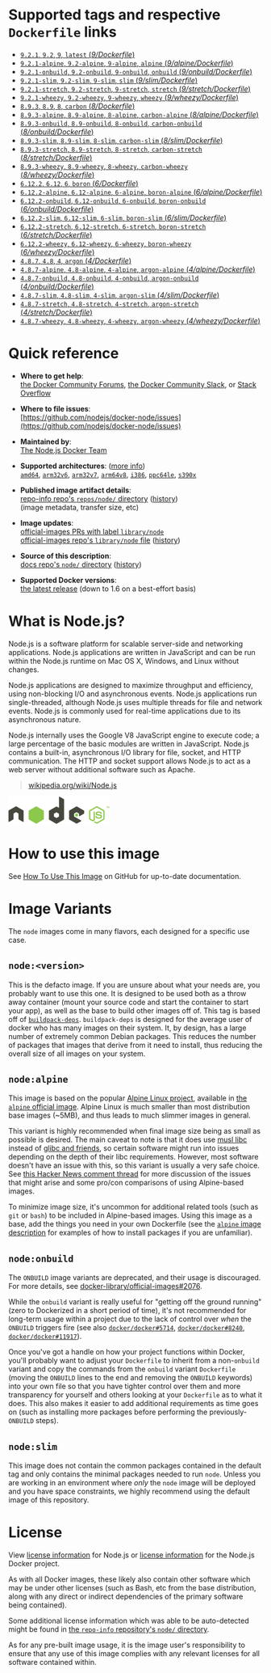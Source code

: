 <!--

********************************************************************************

WARNING:

    DO NOT EDIT "node/README.md"

    IT IS AUTO-GENERATED

    (from the other files in "node/" combined with a set of templates)

********************************************************************************

-->

# Supported tags and respective `Dockerfile` links

-	[`9.2.1`, `9.2`, `9`, `latest` (*9/Dockerfile*)](https://github.com/nodejs/docker-node/blob/3779ff3b516feb666742cc391f5a36de2ed6bf4d/9/Dockerfile)
-	[`9.2.1-alpine`, `9.2-alpine`, `9-alpine`, `alpine` (*9/alpine/Dockerfile*)](https://github.com/nodejs/docker-node/blob/3779ff3b516feb666742cc391f5a36de2ed6bf4d/9/alpine/Dockerfile)
-	[`9.2.1-onbuild`, `9.2-onbuild`, `9-onbuild`, `onbuild` (*9/onbuild/Dockerfile*)](https://github.com/nodejs/docker-node/blob/3779ff3b516feb666742cc391f5a36de2ed6bf4d/9/onbuild/Dockerfile)
-	[`9.2.1-slim`, `9.2-slim`, `9-slim`, `slim` (*9/slim/Dockerfile*)](https://github.com/nodejs/docker-node/blob/3779ff3b516feb666742cc391f5a36de2ed6bf4d/9/slim/Dockerfile)
-	[`9.2.1-stretch`, `9.2-stretch`, `9-stretch`, `stretch` (*9/stretch/Dockerfile*)](https://github.com/nodejs/docker-node/blob/3779ff3b516feb666742cc391f5a36de2ed6bf4d/9/stretch/Dockerfile)
-	[`9.2.1-wheezy`, `9.2-wheezy`, `9-wheezy`, `wheezy` (*9/wheezy/Dockerfile*)](https://github.com/nodejs/docker-node/blob/3779ff3b516feb666742cc391f5a36de2ed6bf4d/9/wheezy/Dockerfile)
-	[`8.9.3`, `8.9`, `8`, `carbon` (*8/Dockerfile*)](https://github.com/nodejs/docker-node/blob/6b8d86d6ad59e0d1e7a94cec2e909cad137a028f/8/Dockerfile)
-	[`8.9.3-alpine`, `8.9-alpine`, `8-alpine`, `carbon-alpine` (*8/alpine/Dockerfile*)](https://github.com/nodejs/docker-node/blob/6b8d86d6ad59e0d1e7a94cec2e909cad137a028f/8/alpine/Dockerfile)
-	[`8.9.3-onbuild`, `8.9-onbuild`, `8-onbuild`, `carbon-onbuild` (*8/onbuild/Dockerfile*)](https://github.com/nodejs/docker-node/blob/6b8d86d6ad59e0d1e7a94cec2e909cad137a028f/8/onbuild/Dockerfile)
-	[`8.9.3-slim`, `8.9-slim`, `8-slim`, `carbon-slim` (*8/slim/Dockerfile*)](https://github.com/nodejs/docker-node/blob/6b8d86d6ad59e0d1e7a94cec2e909cad137a028f/8/slim/Dockerfile)
-	[`8.9.3-stretch`, `8.9-stretch`, `8-stretch`, `carbon-stretch` (*8/stretch/Dockerfile*)](https://github.com/nodejs/docker-node/blob/6b8d86d6ad59e0d1e7a94cec2e909cad137a028f/8/stretch/Dockerfile)
-	[`8.9.3-wheezy`, `8.9-wheezy`, `8-wheezy`, `carbon-wheezy` (*8/wheezy/Dockerfile*)](https://github.com/nodejs/docker-node/blob/6b8d86d6ad59e0d1e7a94cec2e909cad137a028f/8/wheezy/Dockerfile)
-	[`6.12.2`, `6.12`, `6`, `boron` (*6/Dockerfile*)](https://github.com/nodejs/docker-node/blob/632df638ab53acc1e4608cc9c9dd6cac539cbb23/6/Dockerfile)
-	[`6.12.2-alpine`, `6.12-alpine`, `6-alpine`, `boron-alpine` (*6/alpine/Dockerfile*)](https://github.com/nodejs/docker-node/blob/632df638ab53acc1e4608cc9c9dd6cac539cbb23/6/alpine/Dockerfile)
-	[`6.12.2-onbuild`, `6.12-onbuild`, `6-onbuild`, `boron-onbuild` (*6/onbuild/Dockerfile*)](https://github.com/nodejs/docker-node/blob/632df638ab53acc1e4608cc9c9dd6cac539cbb23/6/onbuild/Dockerfile)
-	[`6.12.2-slim`, `6.12-slim`, `6-slim`, `boron-slim` (*6/slim/Dockerfile*)](https://github.com/nodejs/docker-node/blob/632df638ab53acc1e4608cc9c9dd6cac539cbb23/6/slim/Dockerfile)
-	[`6.12.2-stretch`, `6.12-stretch`, `6-stretch`, `boron-stretch` (*6/stretch/Dockerfile*)](https://github.com/nodejs/docker-node/blob/632df638ab53acc1e4608cc9c9dd6cac539cbb23/6/stretch/Dockerfile)
-	[`6.12.2-wheezy`, `6.12-wheezy`, `6-wheezy`, `boron-wheezy` (*6/wheezy/Dockerfile*)](https://github.com/nodejs/docker-node/blob/632df638ab53acc1e4608cc9c9dd6cac539cbb23/6/wheezy/Dockerfile)
-	[`4.8.7`, `4.8`, `4`, `argon` (*4/Dockerfile*)](https://github.com/nodejs/docker-node/blob/2dfcf38dafc79c0e163293b8a84f4daf7c0d6898/4/Dockerfile)
-	[`4.8.7-alpine`, `4.8-alpine`, `4-alpine`, `argon-alpine` (*4/alpine/Dockerfile*)](https://github.com/nodejs/docker-node/blob/2dfcf38dafc79c0e163293b8a84f4daf7c0d6898/4/alpine/Dockerfile)
-	[`4.8.7-onbuild`, `4.8-onbuild`, `4-onbuild`, `argon-onbuild` (*4/onbuild/Dockerfile*)](https://github.com/nodejs/docker-node/blob/2dfcf38dafc79c0e163293b8a84f4daf7c0d6898/4/onbuild/Dockerfile)
-	[`4.8.7-slim`, `4.8-slim`, `4-slim`, `argon-slim` (*4/slim/Dockerfile*)](https://github.com/nodejs/docker-node/blob/2dfcf38dafc79c0e163293b8a84f4daf7c0d6898/4/slim/Dockerfile)
-	[`4.8.7-stretch`, `4.8-stretch`, `4-stretch`, `argon-stretch` (*4/stretch/Dockerfile*)](https://github.com/nodejs/docker-node/blob/2dfcf38dafc79c0e163293b8a84f4daf7c0d6898/4/stretch/Dockerfile)
-	[`4.8.7-wheezy`, `4.8-wheezy`, `4-wheezy`, `argon-wheezy` (*4/wheezy/Dockerfile*)](https://github.com/nodejs/docker-node/blob/2dfcf38dafc79c0e163293b8a84f4daf7c0d6898/4/wheezy/Dockerfile)

# Quick reference

-	**Where to get help**:  
	[the Docker Community Forums](https://forums.docker.com/), [the Docker Community Slack](https://blog.docker.com/2016/11/introducing-docker-community-directory-docker-community-slack/), or [Stack Overflow](https://stackoverflow.com/search?tab=newest&q=docker)

-	**Where to file issues**:  
	[https://github.com/nodejs/docker-node/issues](https://github.com/nodejs/docker-node/issues)

-	**Maintained by**:  
	[The Node.js Docker Team](https://github.com/nodejs/docker-node)

-	**Supported architectures**: ([more info](https://github.com/docker-library/official-images#architectures-other-than-amd64))  
	[`amd64`](https://hub.docker.com/r/amd64/node/), [`arm32v6`](https://hub.docker.com/r/arm32v6/node/), [`arm32v7`](https://hub.docker.com/r/arm32v7/node/), [`arm64v8`](https://hub.docker.com/r/arm64v8/node/), [`i386`](https://hub.docker.com/r/i386/node/), [`ppc64le`](https://hub.docker.com/r/ppc64le/node/), [`s390x`](https://hub.docker.com/r/s390x/node/)

-	**Published image artifact details**:  
	[repo-info repo's `repos/node/` directory](https://github.com/docker-library/repo-info/blob/master/repos/node) ([history](https://github.com/docker-library/repo-info/commits/master/repos/node))  
	(image metadata, transfer size, etc)

-	**Image updates**:  
	[official-images PRs with label `library/node`](https://github.com/docker-library/official-images/pulls?q=label%3Alibrary%2Fnode)  
	[official-images repo's `library/node` file](https://github.com/docker-library/official-images/blob/master/library/node) ([history](https://github.com/docker-library/official-images/commits/master/library/node))

-	**Source of this description**:  
	[docs repo's `node/` directory](https://github.com/docker-library/docs/tree/master/node) ([history](https://github.com/docker-library/docs/commits/master/node))

-	**Supported Docker versions**:  
	[the latest release](https://github.com/docker/docker-ce/releases/latest) (down to 1.6 on a best-effort basis)

# What is Node.js?

Node.js is a software platform for scalable server-side and networking applications. Node.js applications are written in JavaScript and can be run within the Node.js runtime on Mac OS X, Windows, and Linux without changes.

Node.js applications are designed to maximize throughput and efficiency, using non-blocking I/O and asynchronous events. Node.js applications run single-threaded, although Node.js uses multiple threads for file and network events. Node.js is commonly used for real-time applications due to its asynchronous nature.

Node.js internally uses the Google V8 JavaScript engine to execute code; a large percentage of the basic modules are written in JavaScript. Node.js contains a built-in, asynchronous I/O library for file, socket, and HTTP communication. The HTTP and socket support allows Node.js to act as a web server without additional software such as Apache.

> [wikipedia.org/wiki/Node.js](https://en.wikipedia.org/wiki/Node.js)

![logo](https://raw.githubusercontent.com/docker-library/docs/01c12653951b2fe592c1f93a13b4e289ada0e3a1/node/logo.png)

# How to use this image

See [How To Use This Image](https://github.com/nodejs/docker-node/blob/master/README.md#how-to-use-this-image) on GitHub for up-to-date documentation.

# Image Variants

The `node` images come in many flavors, each designed for a specific use case.

## `node:<version>`

This is the defacto image. If you are unsure about what your needs are, you probably want to use this one. It is designed to be used both as a throw away container (mount your source code and start the container to start your app), as well as the base to build other images off of. This tag is based off of [`buildpack-deps`](https://registry.hub.docker.com/_/buildpack-deps/). `buildpack-deps` is designed for the average user of docker who has many images on their system. It, by design, has a large number of extremely common Debian packages. This reduces the number of packages that images that derive from it need to install, thus reducing the overall size of all images on your system.

## `node:alpine`

This image is based on the popular [Alpine Linux project](http://alpinelinux.org), available in [the `alpine` official image](https://hub.docker.com/_/alpine). Alpine Linux is much smaller than most distribution base images (~5MB), and thus leads to much slimmer images in general.

This variant is highly recommended when final image size being as small as possible is desired. The main caveat to note is that it does use [musl libc](http://www.musl-libc.org) instead of [glibc and friends](http://www.etalabs.net/compare_libcs.html), so certain software might run into issues depending on the depth of their libc requirements. However, most software doesn't have an issue with this, so this variant is usually a very safe choice. See [this Hacker News comment thread](https://news.ycombinator.com/item?id=10782897) for more discussion of the issues that might arise and some pro/con comparisons of using Alpine-based images.

To minimize image size, it's uncommon for additional related tools (such as `git` or `bash`) to be included in Alpine-based images. Using this image as a base, add the things you need in your own Dockerfile (see the [`alpine` image description](https://hub.docker.com/_/alpine/) for examples of how to install packages if you are unfamiliar).

## `node:onbuild`

The `ONBUILD` image variants are deprecated, and their usage is discouraged. For more details, see [docker-library/official-images#2076](https://github.com/docker-library/official-images/issues/2076).

While the `onbuild` variant is really useful for "getting off the ground running" (zero to Dockerized in a short period of time), it's not recommended for long-term usage within a project due to the lack of control over *when* the `ONBUILD` triggers fire (see also [`docker/docker#5714`](https://github.com/docker/docker/issues/5714), [`docker/docker#8240`](https://github.com/docker/docker/issues/8240), [`docker/docker#11917`](https://github.com/docker/docker/issues/11917)).

Once you've got a handle on how your project functions within Docker, you'll probably want to adjust your `Dockerfile` to inherit from a non-`onbuild` variant and copy the commands from the `onbuild` variant `Dockerfile` (moving the `ONBUILD` lines to the end and removing the `ONBUILD` keywords) into your own file so that you have tighter control over them and more transparency for yourself and others looking at your `Dockerfile` as to what it does. This also makes it easier to add additional requirements as time goes on (such as installing more packages before performing the previously-`ONBUILD` steps).

## `node:slim`

This image does not contain the common packages contained in the default tag and only contains the minimal packages needed to run `node`. Unless you are working in an environment where *only* the `node` image will be deployed and you have space constraints, we highly recommend using the default image of this repository.

# License

View [license information](https://github.com/nodejs/node/blob/master/LICENSE) for Node.js or [license information](https://github.com/nodejs/docker-node/blob/master/LICENSE) for the Node.js Docker project.

As with all Docker images, these likely also contain other software which may be under other licenses (such as Bash, etc from the base distribution, along with any direct or indirect dependencies of the primary software being contained).

Some additional license information which was able to be auto-detected might be found in [the `repo-info` repository's `node/` directory](https://github.com/docker-library/repo-info/tree/master/repos/node).

As for any pre-built image usage, it is the image user's responsibility to ensure that any use of this image complies with any relevant licenses for all software contained within.
